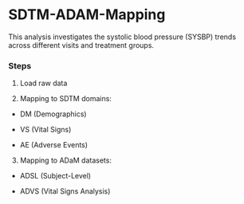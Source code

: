 # SDTM-ADAM-Mapping

This analysis investigates the systolic blood pressure (SYSBP) trends across different visits and treatment groups.

### Steps

1. Load raw data

2. Mapping to SDTM domains:

- DM (Demographics)

- VS (Vital Signs)

- AE (Adverse Events)

3. Mapping to ADaM datasets:

- ADSL (Subject-Level)

- ADVS (Vital Signs Analysis)
